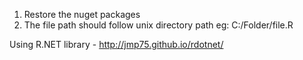 1) Restore the nuget packages
2) The file path should follow unix directory path
    eg: C:/Folder/file.R
    
    
    
Using R.NET library - http://jmp75.github.io/rdotnet/
